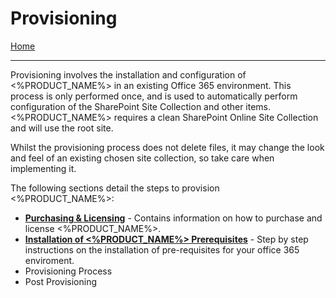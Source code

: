 # Provisioning

[Home](introduction.md)

------

Provisioning involves the installation and configuration of <%PRODUCT_NAME%> in an existing Office 365 environment. This process is only performed once, and is used to automatically perform configuration of the SharePoint Site Collection and other items.<%PRODUCT_NAME%> requires a clean SharePoint Online Site Collection and will use the root site. 

Whilst the provisioning process does not delete files, it may change the look and feel of an existing chosen site collection, so take care when implementing it.

The following sections detail the steps to provision <%PRODUCT_NAME%>:

- **[Purchasing & Licensing](provisioning-purchasing.md)** - Contains information on how to purchase and license <%PRODUCT_NAME%>.
- **[Installation of <%PRODUCT_NAME%> Prerequisites](provisioning-installation-prereq.md)** - Step by step instructions on the installation of pre-requisites for your office 365 enviroment.
- Provisioning Process
- Post Provisioning